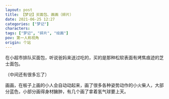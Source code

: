 ```yaml
---
layout: post
title: 【梦记】买面包、画画（碎片）
date: 2021-06-25 12:27
categories: ["梦记"]
characters: 
tags: ["梦记", "碎片", "绘画"]
pov: 第一人称视角
origin: 个站
---
```


在小超市排队买面包，听说爸妈来送过吃的，买的是那种松软表面有烤焦痕迹的芝士面包。

（中间还有很多忘了）

画画，在板子上画的小人会自动动起来，画了很多各种姿势动作的小火柴人，大部分蓝色，小部分画得身材臃肿，有几个画了拿着氢气球要上天。
